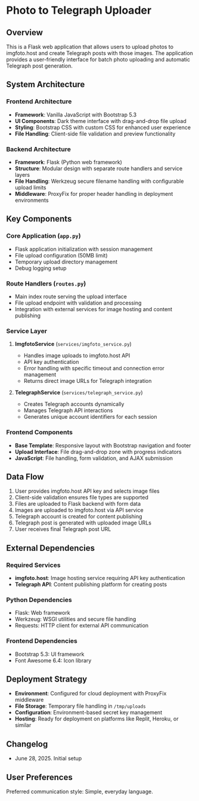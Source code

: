 # Photo to Telegraph Uploader

## Overview

This is a Flask web application that allows users to upload photos to imgfoto.host and create Telegraph posts with those images. The application provides a user-friendly interface for batch photo uploading and automatic Telegraph post generation.

## System Architecture

### Frontend Architecture
- **Framework**: Vanilla JavaScript with Bootstrap 5.3
- **UI Components**: Dark theme interface with drag-and-drop file upload
- **Styling**: Bootstrap CSS with custom CSS for enhanced user experience
- **File Handling**: Client-side file validation and preview functionality

### Backend Architecture
- **Framework**: Flask (Python web framework)
- **Structure**: Modular design with separate route handlers and service layers
- **File Handling**: Werkzeug secure filename handling with configurable upload limits
- **Middleware**: ProxyFix for proper header handling in deployment environments

## Key Components

### Core Application (`app.py`)
- Flask application initialization with session management
- File upload configuration (50MB limit)
- Temporary upload directory management
- Debug logging setup

### Route Handlers (`routes.py`)
- Main index route serving the upload interface
- File upload endpoint with validation and processing
- Integration with external services for image hosting and content publishing

### Service Layer
1. **ImgfotoService** (`services/imgfoto_service.py`)
   - Handles image uploads to imgfoto.host API
   - API key authentication
   - Error handling with specific timeout and connection error management
   - Returns direct image URLs for Telegraph integration

2. **TelegraphService** (`services/telegraph_service.py`)
   - Creates Telegraph accounts dynamically
   - Manages Telegraph API interactions
   - Generates unique account identifiers for each session

### Frontend Components
- **Base Template**: Responsive layout with Bootstrap navigation and footer
- **Upload Interface**: File drag-and-drop zone with progress indicators
- **JavaScript**: File handling, form validation, and AJAX submission

## Data Flow

1. User provides imgfoto.host API key and selects image files
2. Client-side validation ensures file types are supported
3. Files are uploaded to Flask backend with form data
4. Images are uploaded to imgfoto.host via API service
5. Telegraph account is created for content publishing
6. Telegraph post is generated with uploaded image URLs
7. User receives final Telegraph post URL

## External Dependencies

### Required Services
- **imgfoto.host**: Image hosting service requiring API key authentication
- **Telegraph API**: Content publishing platform for creating posts

### Python Dependencies
- Flask: Web framework
- Werkzeug: WSGI utilities and secure file handling
- Requests: HTTP client for external API communication

### Frontend Dependencies
- Bootstrap 5.3: UI framework
- Font Awesome 6.4: Icon library

## Deployment Strategy

- **Environment**: Configured for cloud deployment with ProxyFix middleware
- **File Storage**: Temporary file handling in `/tmp/uploads`
- **Configuration**: Environment-based secret key management
- **Hosting**: Ready for deployment on platforms like Replit, Heroku, or similar

## Changelog

- June 28, 2025. Initial setup

## User Preferences

Preferred communication style: Simple, everyday language.